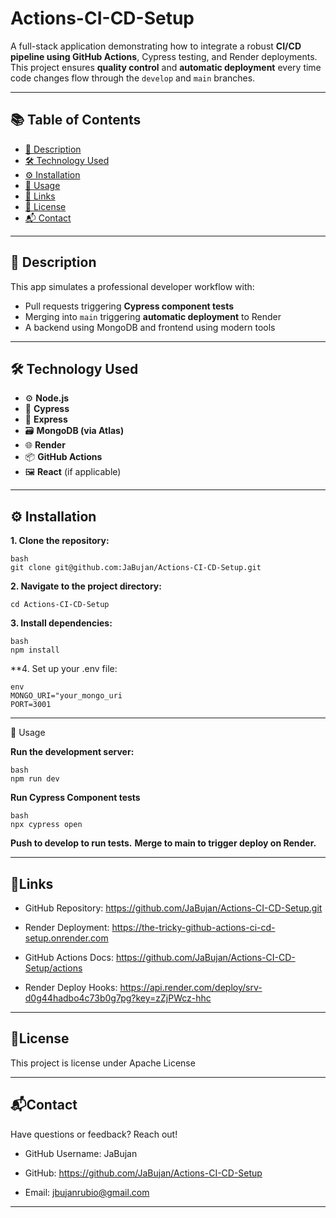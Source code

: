 # Actions-CI-CD-Setup

A full-stack application demonstrating how to integrate a robust **CI/CD pipeline using GitHub Actions**, Cypress testing, and Render deployments. This project ensures **quality control** and **automatic deployment** every time code changes flow through the `develop` and `main` branches.

---

## 📚 Table of Contents
- [📝 Description](#-description)
- [🛠️ Technology Used](#-technology-used)
- [⚙️ Installation](#️-installation)
- [🚀 Usage](#-usage)
- [🔗 Links](#-links)
- [🪪 License](#-license)
- [📬 Contact](#-contact)

---

## 📝 Description

This app simulates a professional developer workflow with:
- Pull requests triggering **Cypress component tests**
- Merging into `main` triggering **automatic deployment** to Render
- A backend using MongoDB and frontend using modern tools

---

## 🛠️ Technology Used

- ⚙️ **Node.js**
- 🧪 **Cypress**
- 🧰 **Express**
- 🗃️ **MongoDB (via Atlas)**
- 🌐 **Render**
- 📦 **GitHub Actions**
- 🖼️ **React** (if applicable)

---

## ⚙️ Installation

**1. Clone the repository:**
   ```
   bash
   git clone git@github.com:JaBujan/Actions-CI-CD-Setup.git
   ```
   **2. Navigate to the project directory:**
   ```
   cd Actions-CI-CD-Setup
   ```
   **3. Install dependencies:**
```
bash
npm install
```
**4. Set up your .env file:
```
env
MONGO_URI="your_mongo_uri
PORT=3001
```
---
🚀 Usage

**Run the development server:**
```
bash
npm run dev
```
**Run Cypress Component tests**
```
bash 
npx cypress open
```
**Push to develop to run tests.**
**Merge to main to trigger deploy on Render.**


---
## 🔗Links 
* GitHub Repository: https://github.com/JaBujan/Actions-CI-CD-Setup.git

* Render Deployment: https://the-tricky-github-actions-ci-cd-setup.onrender.com

* GitHub Actions Docs: https://github.com/JaBujan/Actions-CI-CD-Setup/actions

* Render Deploy Hooks: https://api.render.com/deploy/srv-d0g44hadbo4c73b0g7pg?key=zZjPWcz-hhc

---
## 📝License 
This project is license under Apache License 

---
## 📬Contact 
Have questions or feedback? Reach out!

* GitHub Username: JaBujan

* GitHub: https://github.com/JaBujan/Actions-CI-CD-Setup

* Email: jbujanrubio@gmail.com
---